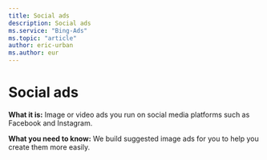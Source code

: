 ```yaml
---
title: Social ads
description: Social ads
ms.service: "Bing-Ads"
ms.topic: "article"
author: eric-urban
ms.author: eur
---
```


# Social ads

**What it is:**     Image or video ads you run on social media platforms such as Facebook and Instagram.

**What you need to know:**    We build suggested image ads for you to help you create them more easily.


